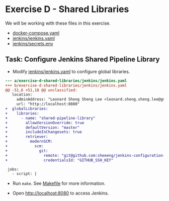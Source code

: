 # Exercise D - Shared Libraries

We will be working with these files in this exercise.

- [docker-compose.yaml](docker-compose.yaml)
- [jenkins/jenkins.yaml](jenkins/jenkins.yaml)
- [jenkins/secrets.env](jenkins/secrets.env)

## Task: Configure Jenkins Shared Pipeline Library

- Modify [jenkins/jenkins.yaml](jenkins/jenkins.yaml) to configure global libraries.

```patch
--- a/exercise-d-shared-libraries/jenkins/jenkins.yaml
+++ b/exercise-d-shared-libraries/jenkins/jenkins.yaml
@@ -51,6 +51,18 @@ unclassified:
   location:
     adminAddress: "Leonard Sheng Sheng Lee <leonard.sheng.sheng.lee@gmail.com>"
     url: "http://localhost:8080"
+  globalLibraries:
+    libraries:
+      - name: "shared-pipeline-library"
+        allowVersionOverride: true
+        defaultVersion: "master"
+        includeInChangesets: true
+        retriever:
+          modernSCM:
+            scm:
+              git:
+                remote: "git@github.com:sheeeng/jenkins-configuration-as-code-shared-pipeline-library.git"
+                credentialsId: "GITHUB_SSH_KEY"

 jobs:
   - script: |
```

- Run `make`. See [Makefile](Makefile) for more information.

- Open [http://localhost:8080](http://localhost:8080) to access Jenkins.
